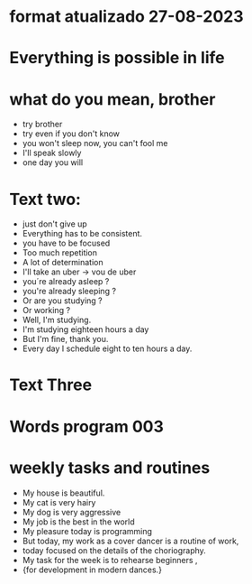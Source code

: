 # format atualizado 27-08-2023

# Everything is possible in life

 # what do you mean, brother
- try brother
- try even if you don't know
- you won't sleep now, you can't fool me 
- I'll speak slowly 
- one day you will 

# Text two:
- just don't give up 
- Everything has to be consistent. 
- you have to be focused
- Too much repetition
- A lot of determination
- I'll take an uber -> vou de uber
- you´re already asleep ?
- you're already sleeping ?
- Or are you studying ?
- Or working ?
- Well, I'm studying.
- I'm studying eighteen hours a day 
- But I'm fine, thank you.
- Every day I schedule eight to ten hours a day.

# Text Three 

# Words program 003
# weekly tasks and routines
- My house is beautiful.
- My cat is very hairy
- My dog is very aggressive
- My job is the best in the world
- My pleasure today is programming
- But today, my work as a cover dancer is a routine of work,
- today focused on the details of the choriography.
- My task for the week is to rehearse beginners ,
- {for development in modern dances.}

